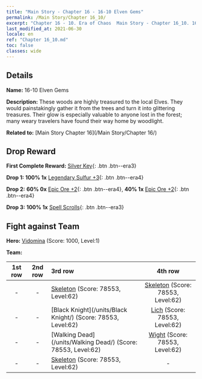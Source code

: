 ```yaml
---
title: "Main Story - Chapter 16 - 16-10 Elven Gems"
permalink: /Main Story/Chapter 16_10/
excerpt: "Chapter 16 - 10. Era of Chaos  Main Story - Chapter 16_10. 16-10 Elven Gems"
last_modified_at: 2021-06-30
locale: en
ref: "Chapter 16_10.md"
toc: false
classes: wide
---
```


## Details

 **Name:** 16-10 Elven Gems

 **Description:** These woods are highly treasured to the local Elves. They would painstakingly gather it from the trees and turn it into glittering treasures. Their glow is especially valuable to anyone lost in the forest; many weary travelers have found their way home by woodlight.

 **Related to:** [Main Story Chapter 16](/Main Story/Chapter 16/)

## Drop Reward

 **First Complete Reward:** [Silver Key](/Items/con_693/){: .btn .btn--era3}

 **Drop 1:** **100% 1x** [Legendary Sulfur +3](/Items/mat_57/){: .btn .btn--era4}

 **Drop 2:** **60% 0x** [Epic Ore +2](/Items/mat_47/){: .btn .btn--era4}, **40% 1x** [Epic Ore +2](/Items/mat_47/){: .btn .btn--era4}

 **Drop 3:** **100% 1x** [Spell Scrolls](/Items/con_694/){: .btn .btn--era3}


## Fight against Team
 **Hero:** [Vidomina](/heroes/Vidomina/) (Score: 1000, Level:1)

 **Team:**


  | 1st row | 2nd row | 3rd row | 4th row |
  |:----:|:----:|:----|:----:|
  | - | - | [Skeleton](/units/Skeleton/) (Score: 78553, Level:62)  | [Skeleton](/units/Skeleton/) (Score: 78553, Level:62)  |
  | - | - | [Black Knight](/units/Black Knight/) (Score: 78553, Level:62)  | [Lich](/units/Lich/) (Score: 78553, Level:62)  |
  | - | - | [Walking Dead](/units/Walking Dead/) (Score: 78553, Level:62)  | [Wight](/units/Wight/) (Score: 78553, Level:62)  |
  | - | - | [Skeleton](/units/Skeleton/) (Score: 78553, Level:62)  | - |


